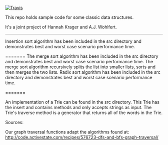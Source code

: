 [![Travis](https://travis-ci.org/palindromed/data-structures2.svg?branch=master)](https://travis-ci.org/palindromed/data-structures2.svg?branch=master)


This repo holds sample code for some classic data structures.

It's a joint project of Hannah Krager and A.J. Wohlfert.
______________

Insertion sort algorithm has been included in the src directory and demonstrates best and worst case scenario performance time.


=======
The merge sort algorithm has been included in the src directory and demonstrates best and worst case scenario performance time.
The merge sort algorithm recursively splits the list into smaller lists, sorts and then merges the two lists.
Radix sort algorithm has been included in the src directory and demonstrates best and worst case scenario performance time.

=======

An implementation of a Trie can be found in the src directory.  This Trie has the insert and contains methods and only accepts strings as input.  The Trie's traverse method is a generator that returns all of the words in the Trie.


Sources:

Our graph traversal functions adapt the algorithms found at:
http://code.activestate.com/recipes/576723-dfs-and-bfs-graph-traversal/
